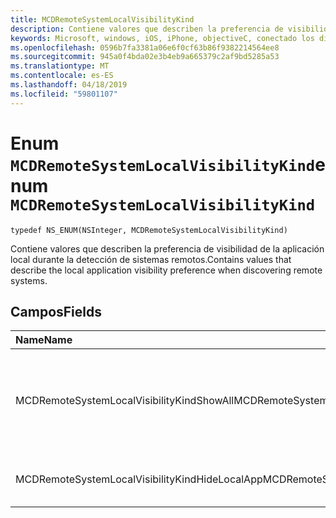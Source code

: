 ```yaml
---
title: MCDRemoteSystemLocalVisibilityKind
description: Contiene valores que describen la preferencia de visibilidad de la aplicación local durante la detección de sistemas remotos.
keywords: Microsoft, windows, iOS, iPhone, objectiveC, conectado los dispositivos, proyecto Roma
ms.openlocfilehash: 0596b7fa3381a06e6f0cf63b86f9382214564ee8
ms.sourcegitcommit: 945a0f4bda02e3b4eb9a665379c2af9bd5285a53
ms.translationtype: MT
ms.contentlocale: es-ES
ms.lasthandoff: 04/18/2019
ms.locfileid: "59801107"
---
```

# <a name="enum-mcdremotesystemlocalvisibilitykind"></a><span data-ttu-id="46043-104">Enum `MCDRemoteSystemLocalVisibilityKind`</span><span class="sxs-lookup"><span data-stu-id="46043-104">enum `MCDRemoteSystemLocalVisibilityKind`</span></span> 

```
typedef NS_ENUM(NSInteger, MCDRemoteSystemLocalVisibilityKind)
```  
<span data-ttu-id="46043-105">Contiene valores que describen la preferencia de visibilidad de la aplicación local durante la detección de sistemas remotos.</span><span class="sxs-lookup"><span data-stu-id="46043-105">Contains values that describe the local application visibility preference when discovering remote systems.</span></span>

## <a name="fields"></a><span data-ttu-id="46043-106">Campos</span><span class="sxs-lookup"><span data-stu-id="46043-106">Fields</span></span>

| <span data-ttu-id="46043-107">Name</span><span class="sxs-lookup"><span data-stu-id="46043-107">Name</span></span>                              | <span data-ttu-id="46043-108">Valor</span><span class="sxs-lookup"><span data-stu-id="46043-108">Value</span></span> | <span data-ttu-id="46043-109">Descripción</span><span class="sxs-lookup"><span data-stu-id="46043-109">Description</span></span>                    |
|:----------------------------------|:------|:-------------------------------|
| <span data-ttu-id="46043-110">MCDRemoteSystemLocalVisibilityKindShowAll</span><span class="sxs-lookup"><span data-stu-id="46043-110">MCDRemoteSystemLocalVisibilityKindShowAll</span></span> | <span data-ttu-id="46043-111">0</span><span class="sxs-lookup"><span data-stu-id="46043-111">0</span></span> | <span data-ttu-id="46043-112">Mostrar todas las aplicaciones reconocibles, incluida la aplicación que realiza la llamada.</span><span class="sxs-lookup"><span data-stu-id="46043-112">Show all discoverable applications, including the calling app.</span></span>
| <span data-ttu-id="46043-113">MCDRemoteSystemLocalVisibilityKindHideLocalApp</span><span class="sxs-lookup"><span data-stu-id="46043-113">MCDRemoteSystemLocalVisibilityKindHideLocalApp</span></span> | <span data-ttu-id="46043-114">1</span><span class="sxs-lookup"><span data-stu-id="46043-114">1</span></span> | <span data-ttu-id="46043-115">Ocultar la aplicación que realiza la llamada.</span><span class="sxs-lookup"><span data-stu-id="46043-115">Hide the calling application.</span></span>